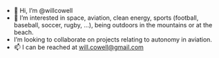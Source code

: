 - 👋 Hi, I’m @willcowell
- 👀 I’m interested in space, aviation, clean energy, sports (football, baseball, soccer, rugby, ...), being outdoors in the mountains or at the beach.
- I’m looking to collaborate on projects relating to autonomy in aviation.
- 📫 I can be reached at will.cowell@gmail.com

<!---
willcowell/willcowell is a ✨ special ✨ repository because its `README.md` (this file) appears on your GitHub profile.
You can click the Preview link to take a look at your changes.
--->
